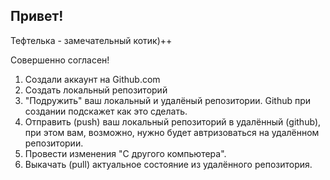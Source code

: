 ## Привет!
Тефтелька - замечательный котик)++



Совершенно согласен!

1. Создали аккаунт на Github.com
2. Создать локальный репозиторий
3. "Подружить" ваш локальный и удалёный репозитории. Github при создании подскажет как это сделать.
4. Отправить (push) ваш локальный репозиторий в удалённый (github), при этом вам, возможно, нужно будет автризоваться на удалённом репозитории.
5. Провести изменения "С другого компьютера".
6. Выкачать (pull) актуальное состояние из удалённого репозитория.
